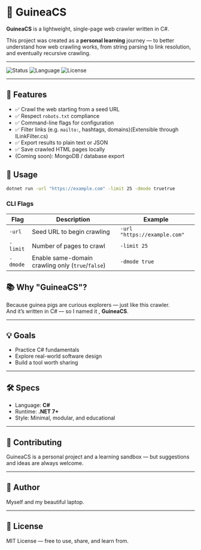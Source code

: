# 🐹 GuineaCS

**GuineaCS** is a lightweight, single-page web crawler written in C#.

This project was created as a **personal learning** journey — to better understand how web crawling works, from string parsing to link resolution, and eventually recursive crawling.

---

![Status](https://img.shields.io/badge/status-in%20development-yellow)
![Language](https://img.shields.io/badge/language-C%23-blue)
![License](https://img.shields.io/badge/license-MIT-green)

---

## 🚀 Features

- ✅ Crawl the web starting from a seed URL  
- ✅ Respect `robots.txt` compliance  
- ✅ Command-line flags for configuration  
- ✅ Filter links (e.g. `mailto:`, hashtags, domains)(Extensible through ILinkFilter.cs)  
- ✅ Export results to plain text or JSON  
- ✅ Save crawled HTML pages locally  
- (Coming soon): MongoDB / database export

## 🧾 Usage

```bash
dotnet run -url "https://example.com" -limit 25 -dmode truetrue
```
### CLI Flags
| Flag     | Description                                       | Example                      |
| -------- | ------------------------------------------------- | ---------------------------- |
| `-url`   | Seed URL to begin crawling                        | `-url "https://example.com"` |
| `-limit` | Number of pages to crawl                          | `-limit 25`                  |
| `-dmode` | Enable same-domain crawling only (`true`/`false`) | `-dmode true`                |

## 📚 Why "GuineaCS"?

Because guinea pigs are curious explorers — just like this crawler.  
And it’s written in C# — so I named it , **GuineaCS**.

---

## 💡 Goals

- Practice C# fundamentals
- Explore real-world software design
- Build a tool worth sharing

---

## 🛠 Specs

- Language: **C#**
- Runtime: **.NET 7+**
- Style: Minimal, modular, and educational

---

## 🙌 Contributing

GuineaCS is a personal project and a learning sandbox — but suggestions and ideas are always welcome.

---

## 👤 Author

Myself and my beautiful laptop.

---

## 📝 License

MIT License — free to use, share, and learn from.
